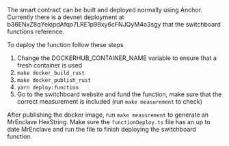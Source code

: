 The smart contract can be built and deployed normally using Anchor. Currently there is a devnet deployment at b36ENxZ8qYekipdAfqo7LRE1p98xy6cFNJQyM4o3sgy that the switchboard functions reference.

To deploy the function follow these steps

1. Change the DOCKERHUB_CONTAINER_NAME variable to ensure that a fresh container is used
2. `make docker_build_rust`
3. `make docker_publish_rust`
4. `yarn deploy:function`
5. Go to the switchboard website and fund the function, make sure that the correct measurement is included (run `make measurement` to check)


After publishing the docker image, run `make measurement` to generate an MrEnclave HexString. Make sure the `functionDeploy.ts` file has an up to date MrEnclave and run the file to finish deploying the switchboard function.